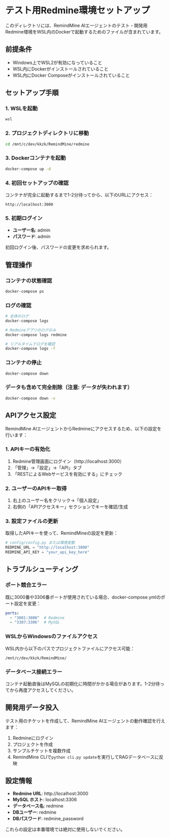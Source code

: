 # テスト用Redmine環境セットアップ

このディレクトリには、RemindMine AIエージェントのテスト・開発用Redmine環境をWSL内のDockerで起動するためのファイルが含まれています。

## 前提条件

- Windows上でWSL2が有効になっていること
- WSL内にDockerがインストールされていること
- WSL内にDocker Composeがインストールされていること

## セットアップ手順

### 1. WSLを起動
```bash
wsl
```

### 2. プロジェクトディレクトリに移動
```bash
cd /mnt/c/dev/kkzk/RemindMine/redmine
```

### 3. Dockerコンテナを起動
```bash
docker-compose up -d
```

### 4. 初回セットアップの確認
コンテナが完全に起動するまで1-2分待ってから、以下のURLにアクセス：
```
http://localhost:3000
```

### 5. 初期ログイン
- **ユーザー名**: admin
- **パスワード**: admin

初回ログイン後、パスワードの変更を求められます。

## 管理操作

### コンテナの状態確認
```bash
docker-compose ps
```

### ログの確認
```bash
# 全体のログ
docker-compose logs

# Redmineアプリのログのみ
docker-compose logs redmine

# リアルタイムでログを確認
docker-compose logs -f
```

### コンテナの停止
```bash
docker-compose down
```

### データも含めて完全削除（注意: データが失われます）
```bash
docker-compose down -v
```

## APIアクセス設定

RemindMine AIエージェントからRedmineにアクセスするため、以下の設定を行います：

### 1. APIキーの有効化
1. Redmine管理画面にログイン（http://localhost:3000）
2. 「管理」→「設定」→「API」タブ
3. 「RESTによるWebサービスを有効にする」にチェック

### 2. ユーザーのAPIキー取得
1. 右上のユーザー名をクリック→「個人設定」
2. 右側の「APIアクセスキー」セクションでキーを確認/生成

### 3. 設定ファイルの更新
取得したAPIキーを使って、RemindMineの設定を更新：
```python
# config/config.py または環境変数
REDMINE_URL = "http://localhost:3000"
REDMINE_API_KEY = "your_api_key_here"
```

## トラブルシューティング

### ポート競合エラー
既に3000番や3306番ポートが使用されている場合、docker-compose.ymlのポート設定を変更：
```yaml
ports:
  - "3001:3000"  # Redmine
  - "3307:3306"  # MySQL
```

### WSLからWindowsのファイルアクセス
WSL内から以下のパスでプロジェクトファイルにアクセス可能：
```
/mnt/c/dev/kkzk/RemindMine/
```

### データベース接続エラー
コンテナ起動直後はMySQLの初期化に時間がかかる場合があります。1-2分待ってから再度アクセスしてください。

## 開発用データ投入

テスト用のチケットを作成して、RemindMine AIエージェントの動作確認を行えます：

1. Redmineにログイン
2. プロジェクトを作成
3. サンプルチケットを複数作成
4. RemindMine CLIで`python cli.py update`を実行してRAGデータベースに反映

## 設定情報

- **Redmine URL**: http://localhost:3000
- **MySQL ホスト**: localhost:3306
- **データベース名**: redmine
- **DBユーザー**: redmine
- **DBパスワード**: redmine_password

これらの設定は本番環境では絶対に使用しないでください。
